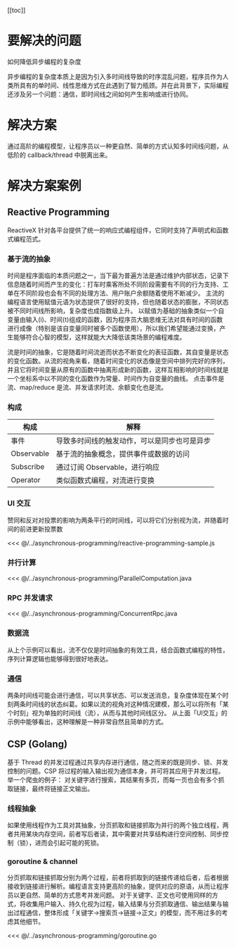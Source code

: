 [[toc]]

# 要解决的问题

如何降低异步编程的复杂度

异步编程的复杂度本质上是因为引入多时间线导致的时序混乱问题，程序员作为人类所具有的单时间、线性思维方式在此遇到了智力瓶颈。并在此背景下，实际编程还涉及另一个问题：通信，即时间线之间如何产生影响或进行协同。

# 解决方案

通过高阶的编程模型，让程序员以一种更自然、简单的方式认知多时间线问题，从低阶的 callback/thread 中脱离出来。

# 解决方案案例

## Reactive Programming

ReactiveX 针对各平台提供了统一的响应式编程组件，它同时支持了声明式和函数式编程范式。

### 基于流的抽象

时间是程序面临的本质问题之一，当下最为普遍方法是通过维护内部状态，记录下信息随着时间而产生的变化：打车时乘客所处不同阶段需要有不同的行为支持、工单在不同阶段也会有不同的处理方法、用户账户余额随着使用不断减少。
主流的编程语言使用赋值元语为状态提供了很好的支持，但也随着状态的膨胀，不同状态被不同时间线所影响，复杂度也成指数级上升。
以赋值为基础的抽象类似一个自变量由输入(i)、时间(t)组成的函数，因为程序员大脑思维无法对具有时间的函数进行成像（特别是该自变量同时被多个函数使用），所以我们希望能通过变换，产生能够符合心智的模型，这样就能大大降低该类场景的编程难度。

流是时间的抽象，它是随着时间流逝而状态不断变化的表征函数，其自变量是状态的变化函数。从流的视角来看，随着时间变化的状态像是空间中排列完好的序列，并且它将时间变量从原有的函数中抽离形成新的函数，这样互相影响的时间线就是一个坐标系中以不同的变化函数作为常量、时间作为自变量的曲线。
点击事件是流、map/reduce 是流、并发请求时流、余额变化也是流。

### 构成

| 构成 | 解释 |
| --- | --- |
| 事件 | 导致多时间线的触发动作，可以是同步也可是异步 |
| Observable | 基于流的抽象概念，提供事件或数据的访问|
| Subscribe | 通过订阅 Observable，进行响应 |
| Operator | 类似函数式编程，对流进行变换 |

### UI 交互

赞同和反对对投票的影响为两条平行的时间线，可以将它们分别视为流，并随着时间的前进更新投票数

<<< @/../asynchronous-programming/reactive-programming-sample.js

### 并行计算

<<< @/../asynchronous-programming/ParallelComputation.java

### RPC 并发请求

<<< @/../asynchronous-programming/ConcurrentRpc.java

### 数据流

从上个示例可以看出，流不仅仅是时间抽象的有效工具，结合函数式编程的特性，序列计算逻辑也能够得到很好地表达。

### 通信

两条时间线可能会进行通信，可以共享状态、可以发送消息，复杂度体现在某个时刻两条时间线的状态纠葛。如果以流的视角对这种情况建模，那么可以将所有「某个时刻」视为单独的时间线（流），从而与其他时间线区分。
从上面「UI交互」的示例中能够看出，这种理解是一种非常自然且简单的方式。

## CSP (Golang)

基于 Thread 的并发过程通过共享内存进行通信，随之而来的既是同步、锁、并发控制的问题。CSP 将过程的输入输出视为通信本身，并可将其应用于并发过程。
举一个爬虫的例子： 对关键字进行搜索，其结果有多页，而每一页也会有多个抓取链接，最终将链接正文输出。

### 线程抽象

如果使用线程作为工具对其抽象，分页抓取和链接抓取为并行的两个独立线程，两者共用某块内存空间，前者写后者读，其中需要对共享结构进行空间控制、同步控制（锁），进而会引起可能的死锁。

### goroutine & channel

分页抓取和链接抓取分别为两个过程，前者将抓取到的链接传递给后者，后者根据接收到链接进行解析。编程语言支持更高阶的抽象，提供对应的原语，从而让程序员以更自然、简单的方式思考并发问题。
对于关键字、正文也可使用同样的方式，将收集用户输入、持久化视为过程，输入结果与分页抓取通信、输出结果与输出过程通信，整体形成「关键字->搜索页->链接->正文」的模型，而不用过多的考虑其他细节。

<<< @/../asynchronous-programming/goroutine.go



